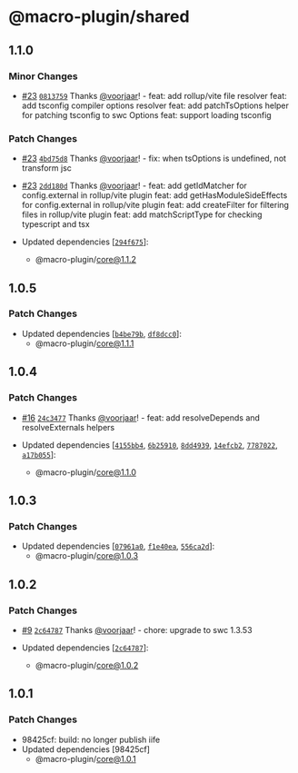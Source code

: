 # @macro-plugin/shared

## 1.1.0

### Minor Changes

- [#23](https://github.com/macro-plugin/macros/pull/23) [`0813759`](https://github.com/macro-plugin/macros/commit/081375946893092cdd9280aa5c20333a722e5683) Thanks [@voorjaar](https://github.com/voorjaar)! - feat: add rollup/vite file resolver
  feat: add tsconfig compiler options resolver
  feat: add patchTsOptions helper for patching tsconfig to swc Options
  feat: support loading tsconfig

### Patch Changes

- [#23](https://github.com/macro-plugin/macros/pull/23) [`4bd75d8`](https://github.com/macro-plugin/macros/commit/4bd75d8f5f59bc3c7befcc7178a9ba87ac9fad8a) Thanks [@voorjaar](https://github.com/voorjaar)! - fix: when tsOptions is undefined, not transform jsc

- [#23](https://github.com/macro-plugin/macros/pull/23) [`2dd180d`](https://github.com/macro-plugin/macros/commit/2dd180d67643a63dd3abe706fe393f8da431a5f5) Thanks [@voorjaar](https://github.com/voorjaar)! - feat: add getIdMatcher for config.external in rollup/vite plugin
  feat: add getHasModuleSideEffects for config.external in rollup/vite plugin
  feat: add createFilter for filtering files in rollup/vite plugin
  feat: add matchScriptType for checking typescript and tsx
- Updated dependencies [[`294f675`](https://github.com/macro-plugin/macros/commit/294f67574c5ff168bdeb0a499ea4ab2fd57579cf)]:
  - @macro-plugin/core@1.1.2

## 1.0.5

### Patch Changes

- Updated dependencies [[`b4be79b`](https://github.com/macro-plugin/macros/commit/b4be79be09e8790b95c6a2e9b07dde4ba3822f39), [`df8dcc0`](https://github.com/macro-plugin/macros/commit/df8dcc0ab7f3e09f1157c5c2a7cda4a7f5367991)]:
  - @macro-plugin/core@1.1.1

## 1.0.4

### Patch Changes

- [#16](https://github.com/macro-plugin/macros/pull/16) [`24c3477`](https://github.com/macro-plugin/macros/commit/24c3477ce6e4c42044c87f234af541d232df9b7d) Thanks [@voorjaar](https://github.com/voorjaar)! - feat: add resolveDepends and resolveExternals helpers

- Updated dependencies [[`4155bb4`](https://github.com/macro-plugin/macros/commit/4155bb4de7968a83e62203411bceae6b0602637f), [`6b25910`](https://github.com/macro-plugin/macros/commit/6b25910567e910b7c71c79646f8569a2f3927be6), [`8dd4939`](https://github.com/macro-plugin/macros/commit/8dd493997931d8d91a82ffb1785927d425c17c61), [`14efcb2`](https://github.com/macro-plugin/macros/commit/14efcb2c6461ab3f5d78e0599ec74b422085ce1d), [`7787022`](https://github.com/macro-plugin/macros/commit/7787022f657b7a79cb18a1e8ba947ae2eaeb682e), [`a17b055`](https://github.com/macro-plugin/macros/commit/a17b055d356c285b394add56192c80077ebde2c2)]:
  - @macro-plugin/core@1.1.0

## 1.0.3

### Patch Changes

- Updated dependencies [[`07961a0`](https://github.com/macro-plugin/macros/commit/07961a03b6e82080a2b8c8ab2626c187c34f912e), [`f1e40ea`](https://github.com/macro-plugin/macros/commit/f1e40ead32636d4f2d43c442e70cc208e2d43b28), [`556ca2d`](https://github.com/macro-plugin/macros/commit/556ca2d9addaf36ac84da8c8ea7b5bc465e174b7)]:
  - @macro-plugin/core@1.0.3

## 1.0.2

### Patch Changes

- [#9](https://github.com/macro-plugin/macros/pull/9) [`2c64787`](https://github.com/macro-plugin/macros/commit/2c647875182c5fc6ca41c9e72587a08307ba90ec) Thanks [@voorjaar](https://github.com/voorjaar)! - chore: upgrade to swc 1.3.53

- Updated dependencies [[`2c64787`](https://github.com/macro-plugin/macros/commit/2c647875182c5fc6ca41c9e72587a08307ba90ec)]:
  - @macro-plugin/core@1.0.2

## 1.0.1

### Patch Changes

- 98425cf: build: no longer publish iife
- Updated dependencies [98425cf]
  - @macro-plugin/core@1.0.1
